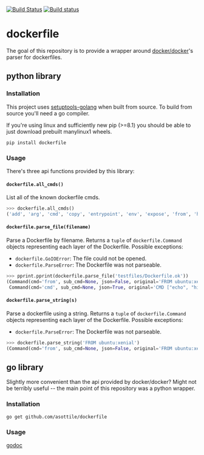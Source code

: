 [![Build Status](https://travis-ci.org/asottile/dockerfile.svg?branch=master)](https://travis-ci.org/asottile/dockerfile)
[![Build status](https://ci.appveyor.com/api/projects/status/l5kj12ysd49xul1l?svg=true)](https://ci.appveyor.com/project/asottile/dockerfile)

dockerfile
==========

The goal of this repository is to provide a wrapper around
[docker/docker](https://github.com/docker/docker)'s parser for dockerfiles.


## python library

### Installation

This project uses [setuptools-golang](https://github.com/asottile/setuptools-golang)
when built from source.  To build from source you'll need a go compiler.

If you're using linux and sufficiently new pip (>=8.1) you should be able to
just download prebuilt manylinux1 wheels.

```
pip install dockerfile
```

### Usage

There's three api functions provided by this library:

#### `dockerfile.all_cmds()`

List all of the known dockerfile cmds.

```python
>>> dockerfile.all_cmds()
('add', 'arg', 'cmd', 'copy', 'entrypoint', 'env', 'expose', 'from', 'healthcheck', 'label', 'maintainer', 'onbuild', 'run', 'shell', 'stopsignal', 'user', 'volume', 'workdir')
```

#### `dockerfile.parse_file(filename)`

Parse a Dockerfile by filename.
Returns a `tuple` of `dockerfile.Command` objects representing each layer of
the Dockerfile.
Possible exceptions:
- `dockerfile.GoIOError`: The file could not be opened.
- `dockerfile.ParseError`: The Dockerfile was not parseable.

```python
>>> pprint.pprint(dockerfile.parse_file('testfiles/Dockerfile.ok'))
(Command(cmd='from', sub_cmd=None, json=False, original='FROM ubuntu:xenial', start_line=1, flags=(), value=('ubuntu:xenial',)),
 Command(cmd='cmd', sub_cmd=None, json=True, original='CMD ["echo", "hi"]', start_line=2, flags=(), value=('echo', 'hi')))
```

#### `dockerfile.parse_string(s)`

Parse a dockerfile using a string.
Returns a `tuple` of `dockerfile.Command` objects representing each layer of
the Dockerfile.
Possible exceptions:
- `dockerfile.ParseError`: The Dockerfile was not parseable.

```python
>>> dockerfile.parse_string('FROM ubuntu:xenial')
(Command(cmd='from', sub_cmd=None, json=False, original='FROM ubuntu:xenial', start_line=1, flags=(), value=('ubuntu:xenial',)),)
```

## go library

Slightly more convenient than the api provided by docker/docker?  Might not be
terribly useful -- the main point of this repository was a python wrapper.

### Installation

```
go get github.com/asottile/dockerfile
```

### Usage

[godoc](https://godoc.org/github.com/asottile/dockerfile)

